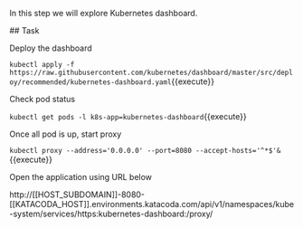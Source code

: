 In this step we will explore Kubernetes dashboard.

## Task

Deploy the dashboard

`kubectl apply -f https://raw.githubusercontent.com/kubernetes/dashboard/master/src/deploy/recommended/kubernetes-dashboard.yaml`{{execute}}

Check pod status

`kubectl get pods -l k8s-app=kubernetes-dashboard`{{execute}}

Once all pod is up, start proxy

`kubectl proxy --address='0.0.0.0' --port=8080 --accept-hosts='^*$'&`{{execute}}

Open the application using URL below

http://[[HOST_SUBDOMAIN]]-8080-[[KATACODA_HOST]].environments.katacoda.com/api/v1/namespaces/kube-system/services/https:kubernetes-dashboard:/proxy/

